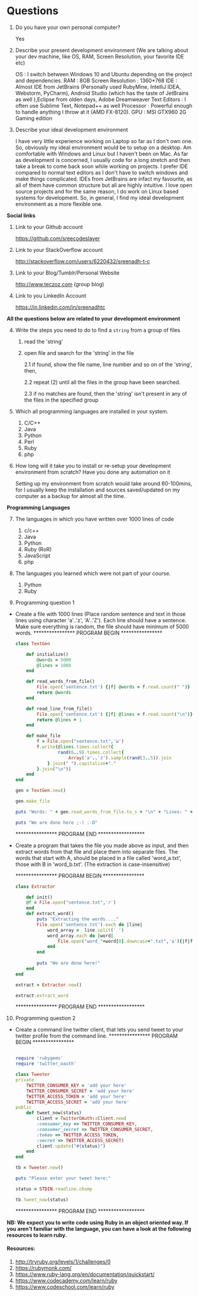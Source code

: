 # Questions

1. Do you have your own personal computer?

	Yes
	
2. Describe your present development environment (We are talking about your dev machine, like OS, RAM, Screen Resolution, your favorite IDE etc)
	
	OS : I switch between Windows 10 and Ubuntu depending on the project and dependencies.
	RAM : 8GB
	Screen Resolution : 1360*768
	IDE : Almost IDE from JetBrains (Personally used RubyMine, IntelliJ IDEA, Webstorm, PyCharm), Android Studio (which has the taste of JetBrains as well ),Eclipse from olden days, Adobe Dreamweaver
	Text Editors : I often use Sublime Text, Notepad++ as well
	Processor : Powerful enough to handle anything I throw at it (AMD FX-8120).
	GPU : MSI GTX960 2G Gaming edition
	
3. Describe your ideal development environment
	
	I have very little experience working on Laptop so far as I don't own one.
	So, obviously my ideal environment would be to setup on a desktop. 
	Am comfortable with Windows and Linux but I haven't been on Mac. As far as development is concerned, I usually code for a long stretch and then take a break to come back soon while working on projects. I prefer IDE compared to normal text editors as I don't have to switch windows and make things complicated.
	IDEs from JetBrains are infact my favourite, as all of them have common structure but all are highly intuitive.
	I love open source projects and for the same reason, I do work on Linux based systems for development. So, in general, I find my ideal development environment as a more flexible one.
	
	
**Social links**

1. Link to your Github account

	https://github.com/sreecodeslayer
	
2. Link to your StackOverflow account

	http://stackoverflow.com/users/6220432/sreenadh-t-c

3. Link to your Blog/Tumblr/Personal Website

	http://www.teczoz.com  (group blog)
	
4. Link to you LinkedIn Account

	https://in.linkedin.com/in/sreenadhtc
	
	
**All the questions below are related to your development environment**

4. Write the steps you need to do to find a `string` from a group of files

	1. read the 'string'
	2. open file and search for the 'string' in the file
	
		2.1 if found, show the file name, line number and so on of the 'string', then,
		
		2.2 repeat (2) until all the files in the group have been searched.
		
		2.3 if no matches are found, then the 'string' isn't present in any of the files in the specified group
		

5. Which all programming languages are installed in your system.
	1. C/C++
	2. Java
	3. Python
	4. Perl
	5. Ruby
	6. php
	
6. How long will it take you to install or re-setup your development environment from scratch? Have you done any automation on it
	
	Setting up my environment from scratch would take around 60-100mins, for I usually keep the installation and sources saved/updated on my
	computer as a backup for almost all the time.
	
	
**Programming Languages**

7. The languages in which you have written over 1000 lines of code
	1. c/c++
	2. Java
	3. Python
	4. Ruby (RoR)
	5. JavaScript
	6. php
	
	
8. The languages you learned which were not part of your course.
	1. Python
	2. Ruby
	
	
9. Programming question 1

  * Create a file with 1000 lines (Place random sentence and text in those lines using character 'a'..'z', 'A'..'Z'). Each line should have a sentence. Make sure everything is random, the file should have minimum of 5000 words.
	**************** PROGRAM BEGIN ****************
	```ruby
	class TextGen
	
		def initialize()
			@words = 5000
			@lines = 1000
		end

		def read_words_from_file()
			File.open('sentence.txt') {|f| @words = f.read.count(" ")}
			return @words
		end
	
		def read_line_from_file()
			File.open('sentence.txt') {|f| @lines = f.read.count("\n")}
			return @lines + 1
		end
	
		def make_file
			f = File.open("sentence.txt",'w')
			f.write(@lines.times.collect{
					rand(6..9).times.collect{
						Array('a'..'z').sample(rand(3..5)).join
				}.join(" ").capitalize+"."
			}.join("\n"))
		end
	end

	gen = TextGen.new()
	
	gen.make_file

	puts "Words: " + gen.read_words_from_file.to_s + "\n" + "Lines: " + gen.read_line_from_file.to_s
	
	puts "We are done here ;-) :-D"
	```
	**************** PROGRAM END ******************
	
	
  * Create a program that takes the file you made above as input, and then extract words from that file and place them into separate files. The words that start with A, should be placed in a file called 'word_a.txt', those with B in 'word_b.txt'. (The extraction is case-insensitive)
	
	**************** PROGRAM BEGIN ****************
	```ruby
	class Extractor
	
		def init()
		@f = File.open("sentence.txt",'r')		
		end
		def extract_word()
			puts "Extracting the words...."
			File.open('sentence.txt').each do |line|
				word_array =  line.split(' ')
				word_array.each do |word|			
					File.open("word_"+word[0].downcase+".txt",'a'){|f|f.write(word.tr('.','')+"\n")}
				end
			end
			
			puts "We are done here!"
		end
	end
	
	extract = Extractor.new()
	
	extract.extract_word
	
	```
	**************** PROGRAM END ******************
	
	
10. Programming question 2

  * Create a command line twitter client, that lets you send tweet to your twitter profile from the command line.
	**************** PROGRAM BEGIN ****************
	```ruby
	
	require 'rubygems'
	require 'twitter_oauth'

	class Tweeter
	private
		TWITTER_CONSUMER_KEY = 'add your here'
		TWITTER_CONSUMER_SECRET = 'add your here'
		TWITTER_ACCESS_TOKEN = 'add your here'
		TWITTER_ACCESS_SECRET = 'add your here'
	public
		def tweet_now(status)
			client = TwitterOAuth::Client.new(
			:consumer_key => TWITTER_CONSUMER_KEY,
			:consumer_secret => TWITTER_CONSUMER_SECRET,
			:token => TWITTER_ACCESS_TOKEN,
			:secret => TWITTER_ACCESS_SECRET)
			client.update("#{status}")
		end
	end

	tb = Tweeter.new()
	
	puts "Please enter your tweet here:"
	
	status = STDIN.readline.chomp
	
	tb.tweet_now(status)
	
	```
	**************** PROGRAM END ******************
	

  **NB: We expect you to write code using Ruby in an object oriented way. If you aren't familiar with the language, you can have a look at the following resources to learn ruby.**

  #### Resources:
  1. http://tryruby.org/levels/1/challenges/0
  2. https://rubymonk.com/
  3. https://www.ruby-lang.org/en/documentation/quickstart/
  4. https://www.codecademy.com/learn/ruby
  5. https://www.codeschool.com/learn/ruby

